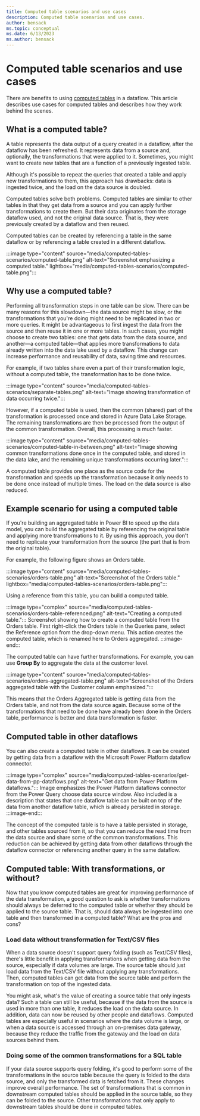 ```yaml
---
title: Computed table scenarios and use cases
description: Computed table scenarios and use cases.
author: bensack
ms.topic: conceptual
ms.date: 6/13/2023
ms.author: bensack
---
```


# Computed table scenarios and use cases

There are benefits to using [computed tables](computed-tables.md) in a dataflow. This article describes use cases for computed tables and describes how they work behind the scenes.

## What is a computed table?

A table represents the data output of a query created in a dataflow, after the dataflow has been refreshed. It represents data from a source and, optionally, the transformations that were applied to it. Sometimes, you might want to create new tables that are a function of a previously ingested table.

Although it's possible to repeat the queries that created a table and apply new transformations to them, this approach has drawbacks: data is ingested twice, and the load on the data source is doubled.

Computed tables solve both problems. Computed tables are similar to other tables in that they get data from a source and you can apply further transformations to create them. But their data originates from the storage dataflow used, and not the original data source. That is, they were previously created by a dataflow and then reused.

Computed tables can be created by referencing a table in the same dataflow or by referencing a table created in a different dataflow.

:::image type="content" source="media/computed-tables-scenarios/computed-table.png" alt-text="Screenshot emphasizing a computed table." lightbox="media/computed-tables-scenarios/computed-table.png":::

## Why use a computed table?

Performing all transformation steps in one table can be slow. There can be many reasons for this slowdown&mdash;the data source might be slow, or the transformations that you're doing might need to be replicated in two or more queries. It might be advantageous to first ingest the data from the source and then reuse it in one or more tables. In such cases, you might choose to create two tables: one that gets data from the data source, and another&mdash;a computed table&mdash;that applies more transformations to data already written into the data lake used by a dataflow. This change can increase performance and reusability of data, saving time and resources.

For example, if two tables share even a part of their transformation logic, without a computed table, the transformation has to be done twice.

:::image type="content" source="media/computed-tables-scenarios/separate-tables.png" alt-text="Image showing transformation of data occurring twice.":::

However, if a computed table is used, then the common (shared) part of the transformation is processed once and stored in Azure Data Lake Storage. The remaining transformations are then be processed from the output of the common transformation. Overall, this processing is much faster.

:::image type="content" source="media/computed-tables-scenarios/computed-table-in-between.png" alt-text="Image showing common transformations done once in the computed table, and stored in the data lake, and the remaining unique transformations occurring later.":::

A computed table provides one place as the source code for the transformation and speeds up the transformation because it only needs to be done once instead of multiple times. The load on the data source is also reduced.

## Example scenario for using a computed table

If you're building an aggregated table in Power BI to speed up the data model, you can build the aggregated table by referencing the original table and applying more transformations to it. By using this approach, you don't need to replicate your transformation from the source (the part that is from the original table).

For example, the following figure shows an Orders table.

:::image type="content" source="media/computed-tables-scenarios/orders-table.png" alt-text="Screenshot of the Orders table." lightbox="media/computed-tables-scenarios/orders-table.png":::

Using a reference from this table, you can build a computed table.

:::image type="complex" source="media/computed-tables-scenarios/orders-table-referenced.png" alt-text="Creating a computed table.":::
   Screenshot showing how to create a computed table from the Orders table. First right-click the Orders table in the Queries pane, select the Reference option from the drop-down menu. This action creates the computed table, which is renamed here to Orders aggregated.
:::image-end:::

The computed table can have further transformations. For example, you can use **Group By** to aggregate the data at the customer level.

:::image type="content" source="media/computed-tables-scenarios/orders-aggregated-table.png" alt-text="Screenshot of the Orders aggregated table with the Customer column emphasized.":::

This means that the Orders Aggregated table is getting data from the Orders table, and not from the data source again. Because some of the transformations that need to be done have already been done in the Orders table, performance is better and data transformation is faster.

## Computed table in other dataflows

You can also create a computed table in other dataflows. It can be created by getting data from a dataflow with the Microsoft Power Platform dataflow connector.

:::image type="complex" source="media/computed-tables-scenarios/get-data-from-pp-dataflows.png" alt-text="Get data from Power Platform dataflows.":::
   Image emphasizes the Power Platform dataflows connector from the Power Query choose data source window. Also included is a description that states that one dataflow table can be built on top of the data from another dataflow table, which is already persisted in storage.
:::image-end:::

The concept of the computed table is to have a table persisted in storage, and other tables sourced from it, so that you can reduce the read time from the data source and share some of the common transformations. This reduction can be achieved by getting data from other dataflows through the dataflow connector or referencing another query in the same dataflow.

## Computed table: With transformations, or without?

Now that you know computed tables are great for improving performance of the data transformation, a good question to ask is whether transformations should always be deferred to the computed table or whether they should be applied to the source table. That is, should data always be ingested into one table and then transformed in a computed table? What are the pros and cons?

### Load data without transformation for Text/CSV files

When a data source doesn't support query folding (such as Text/CSV files), there's little benefit in applying transformations when getting data from the source, especially if data volumes are large. The source table should just load data from the Text/CSV file without applying any transformations. Then, computed tables can get data from the source table and perform the transformation on top of the ingested data.

You might ask, what's the value of creating a source table that only ingests data? Such a table can still be useful, because if the data from the source is used in more than one table, it reduces the load on the data source. In addition, data can now be reused by other people and dataflows. Computed tables are especially useful in scenarios where the data volume is large, or when a data source is accessed through an on-premises data gateway, because they reduce the traffic from the gateway and the load on data sources behind them.

### Doing some of the common transformations for a SQL table

If your data source supports query folding, it's good to perform some of the transformations in the source table because the query is folded to the data source, and only the transformed data is fetched from it. These changes improve overall performance. The set of transformations that is common in downstream computed tables should be applied in the source table, so they can be folded to the source. Other transformations that only apply to downstream tables should be done in computed tables.
